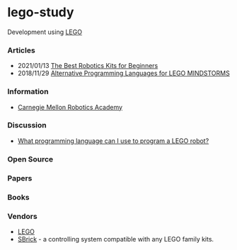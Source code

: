 # lego-study
Development using [LEGO](https://www.lego.com/)





### Articles
- 2021/01/13 [The Best Robotics Kits for Beginners](https://www.nytimes.com/wirecutter/reviews/best-robotics-kits-for-beginners/)
- 2018/11/29 [Alternative Programming Languages for LEGO MINDSTORMS](http://www.legoengineering.com/alternative-programming-languages/)


### Information
- [Carnegie Mellon Robotics Academy](https://www.cmu.edu/roboticsacademy/roboticscurriculum/)


### Discussion
- [What programming language can I use to program a LEGO robot?](https://www.quora.com/What-programming-language-can-I-use-to-program-a-LEGO-robot)


### Open Source


### Papers



### Books


### Vendors
- [LEGO](https://www.lego.com/)
- [SBrick](https://sbrick.com/) - a controlling system compatible with any LEGO family kits.





